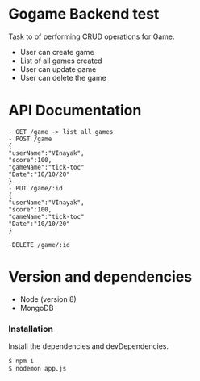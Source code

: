 # Gogame Backend test


Task to of performing CRUD operations for Game.

  - User can create game
  - List of all games created
  - User can update game
  - User can delete the game

# API Documentation
    - GET /game -> list all games
    - POST /game 
    {
    "userName":"VInayak",
    "score":100,
    "gameName":"tick-toc"
    "Date":"10/10/20"
    }
    - PUT /game/:id
    {
    "userName":"VInayak",
    "score":100,
    "gameName":"tick-toc"
    "Date":"10/10/20"
    }
    
    -DELETE /game/:id
# Version and dependencies

  - Node (version 8)
  - MongoDB

### Installation

Install the dependencies and devDependencies.

```sh
$ npm i
$ nodemon app.js
```

